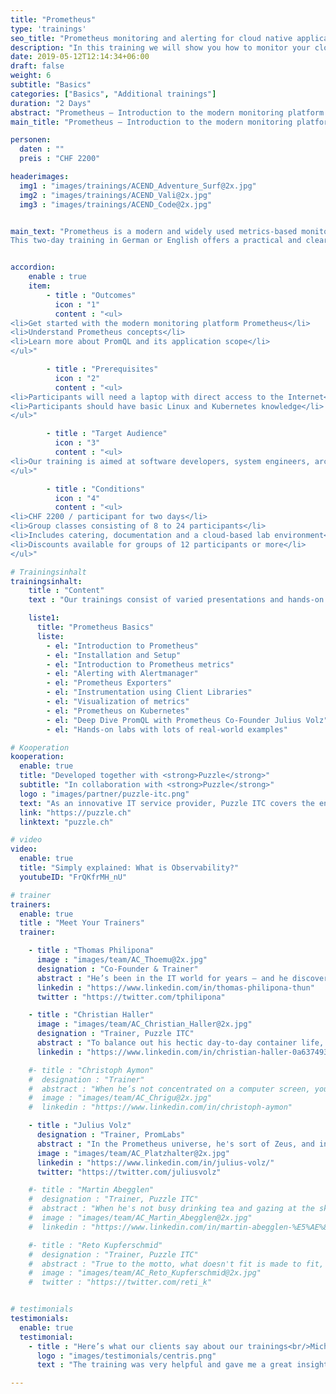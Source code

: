 ```yaml
---
title: "Prometheus"
type: 'trainings'
seo_title: "Prometheus monitoring and alerting for cloud native applications."
description: "In this training we will show you how to monitor your cloud native applications using Prometheus and define the essential alerts."
date: 2019-05-12T12:14:34+06:00
draft: false
weight: 6
subtitle: "Basics"
categories: ["Basics", "Additional trainings"]
duration: "2 Days"
abstract: "Prometheus – Introduction to the modern monitoring platform."
main_title: "Prometheus – Introduction to the modern monitoring platform."

personen:
  daten : ""
  preis : "CHF 2200"

headerimages:
  img1 : "images/trainings/ACEND_Adventure_Surf@2x.jpg"
  img2 : "images/trainings/ACEND_Vali@2x.jpg"
  img3 : "images/trainings/ACEND_Code@2x.jpg"


main_text: "Prometheus is a modern and widely used metrics-based monitoring system. Prometheus is often used in the context of dynamic platforms in the container environment, such as Kubernetes and OpenShift, but is also suitable for monitoring classic environments.\n\n
This two-day training in German or English offers a practical and clearly understandable introduction to Prometheus technology. The training is offered by acend in cooperation with Puzzle ITC. It can be conducted online or on-site."


accordion:
    enable : true
    item:
        - title : "Outcomes"
          icon : "1"
          content : "<ul>
<li>Get started with the modern monitoring platform Prometheus</li>
<li>Understand Prometheus concepts</li>
<li>Learn more about PromQL and its application scope</li>
</ul>"

        - title : "Prerequisites"
          icon : "2"
          content : "<ul>
<li>Participants will need a laptop with direct access to the Internet</li>
<li>Participants should have basic Linux and Kubernetes knowledge</li>
</ul>"

        - title : "Target Audience"
          icon : "3"
          content : "<ul>
<li>Our training is aimed at software developers, system engineers, architects and anyone who wants to understand and use Prometheus for monitoring</li>
</ul>"

        - title : "Conditions"
          icon : "4"
          content : "<ul>
<li>CHF 2200 / participant for two days</li>
<li>Group classes consisting of 8 to 24 participants</li>
<li>Includes catering, documentation and a cloud-based lab environment</li>
<li>Discounts available for groups of 12 participants or more</li>
</ul>"

# Trainingsinhalt
trainingsinhalt:
    title : "Content"
    text : "Our trainings consist of varied presentations and hands-on labs in order to teach content in an appealing fashion. We are happy to discuss the possibility of tailoring the content to your infrastructure. Should you require additional contents, we can adapt the program to your needs."

    liste1:
      title: "Prometheus Basics"
      liste:
        - el: "Introduction to Prometheus"
        - el: "Installation and Setup"
        - el: "Introduction to Prometheus metrics"
        - el: "Alerting with Alertmanager"
        - el: "Prometheus Exporters"
        - el: "Instrumentation using Client Libraries"
        - el: "Visualization of metrics"
        - el: "Prometheus on Kubernetes"
        - el: "Deep Dive PromQL with Prometheus Co-Founder Julius Volz"
        - el: "Hands-on labs with lots of real-world examples"

# Kooperation
kooperation:
  enable: true
  title: "Developed together with <strong>Puzzle</strong>"
  subtitle: "In collaboration with <strong>Puzzle</strong>"
  logo : "images/partner/puzzle-itc.png"
  text: "As an innovative IT service provider, Puzzle ITC covers the entire cycle of business-relevant applications and infrastructures, exclusively focusing on open source technologies as well as the most modern methods. Different interdisciplinary teams work on projects regarding consulting, applications, delivery, infrastructure and open source solutions."
  link: "https://puzzle.ch"
  linktext: "puzzle.ch"

# video
video:
  enable: true
  title: "Simply explained: What is Observability?"
  youtubeID: "FrQKfrMH_nU"

# trainer
trainers:
  enable: true
  title : "Meet Your Trainers"
  trainer:

    - title : "Thomas Philipona"
      image : "images/team/AC_Thoemu@2x.jpg"
      designation : "Co-Founder & Trainer"
      abstract : "He’s been in the IT world for years – and he discovers everything else on his bicycle."
      linkedin : "https://www.linkedin.com/in/thomas-philipona-thun"
      twitter : "https://twitter.com/tphilipona"

    - title : "Christian Haller"
      image : "images/team/AC_Christian_Haller@2x.jpg"
      designation : "Trainer, Puzzle ITC"
      abstract : "To balance out his hectic day-to-day container life, he makes his sourdough pizza by hand. And then eats it himself right away."
      linkedin : "https://www.linkedin.com/in/christian-haller-0a637493"

    #- title : "Christoph Aymon"
    #  designation : "Trainer"
    #  abstract : "When he’s not concentrated on a computer screen, you’re most likely to find him in a fast car – he only does extra laps on the Nürburgring."
    #  image : "images/team/AC_Chrigu@2x.jpg"
    #  linkedin : "https://www.linkedin.com/in/christoph-aymon"

    - title : "Julius Volz"
      designation : "Trainer, PromLabs"
      abstract : "In the Prometheus universe, he's sort of Zeus, and in ours, he does some of the training as a special guest."
      image : "images/team/AC_Platzhalter@2x.jpg"
      linkedin : "https://www.linkedin.com/in/julius-volz/"
      twitter: "https://twitter.com/juliusvolz"

    #- title : "Martin Abegglen"
    #  designation : "Trainer, Puzzle ITC"
    #  abstract : "When he's not busy drinking tea and gazing at the sky, he loves watching the clouds with cloud native technologies and providing observability."
    #  image : "images/team/AC_Martin_Abegglen@2x.jpg"
    #  linkedin : "https://www.linkedin.com/in/martin-abegglen-%E5%AE%89%E9%A9%AC%E4%B8%81-171941150/"

    #- title : "Reto Kupferschmid"
    #  designation : "Trainer, Puzzle ITC"
    #  abstract : "True to the motto, what doesn't fit is made to fit, as an engineer he solves all challenges in no time at all."
    #  image : "images/team/AC_Reto_Kupferschmid@2x.jpg"
    #  twitter : "https://twitter.com/reti_k"


# testimonials
testimonials:
  enable: true
  testimonial:
    - title : "Here’s what our clients say about our trainings<br/>Michael Rudiger, Solothurn"
      logo : "images/testimonials/centris.png"
      text : "The training was very helpful and gave me a great insight into the world of Prometheus. Thanks to the hands-on labs, I was able to apply my knowledge right away. The trainers were very competent and helpful, the workshops were technically great."

---
```

